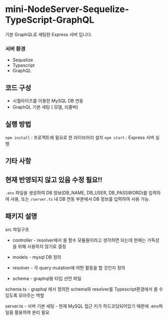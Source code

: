 # mini-NodeServer-Sequelize-TypeScript-GraphQL

기본 GraphQL로 세팅된 Express 서버 입니다.

### 서버 환경

- Sequelize
- Typescript
- GraphQL

## 코드 구성

- 시퀄라이즈를 이용한 MySQL DB 연동
- GraphQL 기본 세팅 ( 모델, 리졸버)

## 실행 방법

`npm install` : 프로젝트에 필요로 한 라이브러리 설치
`npm start` : Express 서버 실행

## 기타 사항
## 현재 반영되지 않고 있음 수정 필요!!
`.env` 파일을 생성하여 DB 정보(DB_NAME, DB_USER, DB_PASSWORD)를 입력하여 사용, 또는 `/server.ts` 내 DB 연동 부분에서 DB 정보를 입력하여 사용 가능.

## 패키지 설명
src 파일구조 
- controller - resolver에서 쓸 함수 모듈들이라고 생각하면 되는데 현재는 가독성을 위해 사용하지 않기로 결정

- models - mysql DB 정의 

- resolver - 각 query mutation에 어떤 활동을 할 것인지 정의 

- schema - graphql용 타입 선언 파일

schema.ts - graphql 에서 정의한 schema와 resolver를 Typescript환경에서 쓸 수 있도록 모아주는 역할

server.ts - 서버 기본 세팅 - 현재 MySQL  접근 키가 하드코딩되어있기 때문에 .env파일을 활용하여 분리 필요
